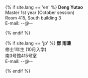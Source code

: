 {% if site.lang == 'en' %}
**Deng Yutao**<br>
Master 1st year (October session)<br>
Room 415, South building 3<br>
E-mail: *--@--*<br>


{% endif %}

{% if site.lang == 'jp' %}
**鄧 雨濤**<br>
修士1年生 (10月入学)<br>
南3号館415号室<br>
E-mail: *--@--*<br>

{% endif %}
